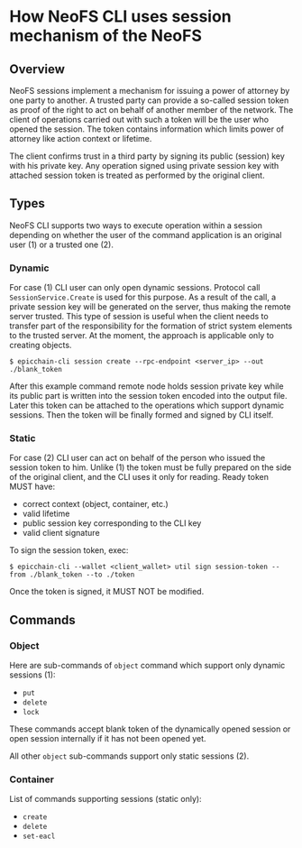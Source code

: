 # How NeoFS CLI uses session mechanism of the NeoFS

## Overview

NeoFS sessions implement a mechanism for issuing a power of attorney by one
party to another. A trusted party can provide a so-called session token as
proof of the right to act on behalf of another member of the network. The
client of operations carried out with such a token will be the user who opened
the session. The token contains information which limits power of attorney like
action context or lifetime.

The client confirms trust in a third party by signing its public (session) key
with his private key. Any operation signed using private session key with
attached session token is treated as performed by the original client.

## Types

NeoFS CLI supports two ways to execute operation within a session depending on
whether the user of the command application is an original user (1) or a trusted
one (2).

### Dynamic

For case (1) CLI user can only open dynamic sessions. Protocol call
`SessionService.Create` is used for this purpose. As a result of the call, a
private session key will be generated on the server, thus making the remote
server trusted. This type of session is useful when the client needs to
transfer part of the responsibility for the formation of strict system elements
to the trusted server. At the moment, the approach is applicable only to
creating objects.

```shell
$ epicchain-cli session create --rpc-endpoint <server_ip> --out ./blank_token
```
After this example command remote node holds session private key while its
public part is written into the session token encoded into the output file.
Later this token can be attached to the operations which support dynamic
sessions. Then the token will be finally formed and signed by CLI itself.

### Static

For case (2) CLI user can act on behalf of the person who issued the session
token to him. Unlike (1) the token must be fully prepared on the side of the
original client, and the CLI uses it only for reading. Ready token MUST have:
- correct context (object, container, etc.)
- valid lifetime
- public session key corresponding to the CLI key
- valid client signature

To sign the session token, exec:
```shell
$ epicchain-cli --wallet <client_wallet> util sign session-token --from ./blank_token --to ./token
```
Once the token is signed, it MUST NOT be modified.

## Commands

### Object

Here are sub-commands of `object` command which support only dynamic sessions (1):
- `put`
- `delete`
- `lock`

These commands accept blank token of the dynamically opened session or open
session internally if it has not been opened yet.

All other `object` sub-commands support only static sessions (2).

### Container

List of commands supporting sessions (static only):
- `create`
- `delete`
- `set-eacl`
